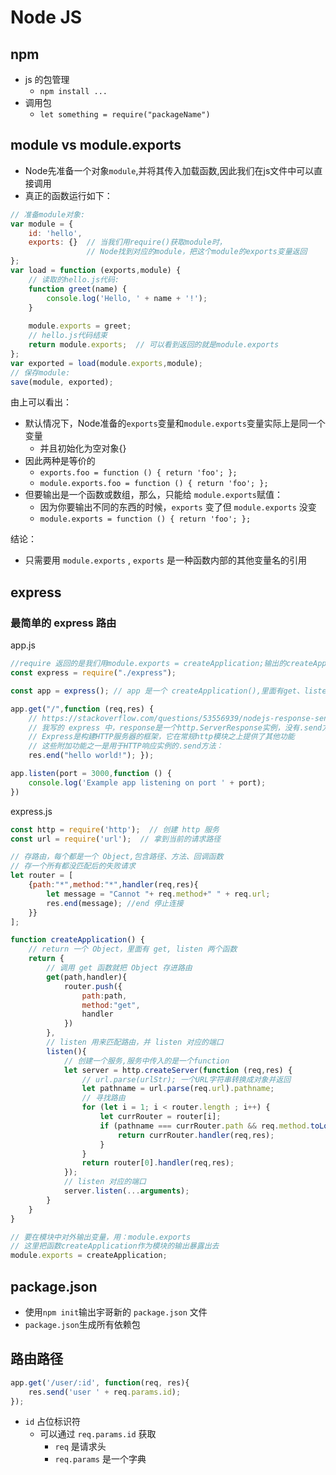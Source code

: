 # Node JS

## npm
- js 的包管理
  - ```npm install ...```
- 调用包
  - ```let something = require("packageName")```

## module vs module.exports
- Node先准备一个对象```module```,并将其传入加载函数,因此我们在js文件中可以直接调用
- 真正的函数运行如下：
```javascript
// 准备module对象:
var module = {
    id: 'hello',
    exports: {}  // 当我们用require()获取module时，
                 // Node找到对应的module，把这个module的exports变量返回
};
var load = function (exports,module) {
    // 读取的hello.js代码:
    function greet(name) {
        console.log('Hello, ' + name + '!');
    }
    
    module.exports = greet;
    // hello.js代码结束
    return module.exports;  // 可以看到返回的就是module.exports
};
var exported = load(module.exports,module);
// 保存module:
save(module, exported);
```
由上可以看出：
- 默认情况下，Node准备的```exports```变量和```module.exports```变量实际上是同一个变量
  - 并且初始化为空对象{}
- 因此两种是等价的
  - ```exports.foo = function () { return 'foo'; };```
  - ```module.exports.foo = function () { return 'foo'; };```
- 但要输出是一个函数或数组，那么，只能给 ```module.exports```赋值：
  - 因为你要输出不同的东西的时候，```exports``` 变了但 ```module.exports``` 没变
  - ```module.exports = function () { return 'foo'; };```

结论：
- 只需要用 ```module.exports``` , ```exports``` 是一种函数内部的其他变量名的引用
  
## express

### 最简单的 express 路由

app.js
```javascript
//require 返回的是我们用module.exports = createApplication;输出的createApplication函数
const express = require("./express");

const app = express(); // app 是一个 createApplication(),里面有get、listen方法等

app.get("/",function (req,res) {
    // https://stackoverflow.com/questions/53556939/nodejs-response-send-is-not-a-function
    // 我写的 express 中，response是一个http.ServerResponse实例，没有.send方法。
    // Express是构建HTTP服务器的框架，它在常规http模块之上提供了其他功能
    // 这些附加功能之一是用于HTTP响应实例的.send方法：
    res.end("hello world!"); });

app.listen(port = 3000,function () {
    console.log('Example app listening on port ' + port);
})
```
express.js
```javascript
const http = require('http');  // 创建 http 服务
const url = require('url');  // 拿到当前的请求路径

// 存路由，每个都是一个 Object,包含路径、方法、回调函数
// 存一个所有都没匹配后的失败请求
let router = [
    {path:"*",method:"*",handler(req,res){
        let message = "Cannot "+ req.method+" " + req.url;
        res.end(message); //end 停止连接
    }}
];

function createApplication() {
    // return 一个 Object，里面有 get, listen 两个函数
    return {
        // 调用 get 函数就把 Object 存进路由
        get(path,handler){
            router.push({
                path:path,
                method:"get",
                handler
            })
        },
        // listen 用来匹配路由，并 listen 对应的端口
        listen(){
            // 创建一个服务,服务中传入的是一个function
            let server = http.createServer(function (req,res) {
                // url.parse(urlStr); 一个URL字符串转换成对象并返回
                let pathname = url.parse(req.url).pathname;
                // 寻找路由
                for (let i = 1; i < router.length ; i++) {
                    let currRouter = router[i];
                    if (pathname === currRouter.path && req.method.toLowerCase() === currRouter.method) {
                        return currRouter.handler(req,res);
                    }
                }
                return router[0].handler(req,res);
            });
            // listen 对应的端口
            server.listen(...arguments);
        }
    }
}

// 要在模块中对外输出变量，用：module.exports
// 这里把函数createApplication作为模块的输出暴露出去
module.exports = createApplication;
```

## package.json
- 使用`npm init`输出宇哥新的 `package.json` 文件
- `package.json`生成所有依赖包

## 路由路径
```javascript
app.get('/user/:id', function(req, res){
    res.send('user ' + req.params.id);
});
```
- `id` 占位标识符
  - 可以通过 `req.params.id` 获取
    - `req` 是请求头
    - `req.params` 是一个字典